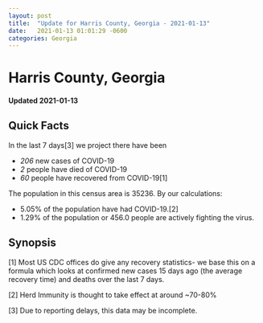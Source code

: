 ```yaml
---
layout: post
title:  "Update for Harris County, Georgia - 2021-01-13"
date:   2021-01-13 01:01:29 -0600
categories: Georgia
---
```


# Harris County, Georgia
#### Updated 2021-01-13

## Quick Facts

In the last 7 days[3] we project there have been
- *206* new cases of COVID-19
- *2* people have died of COVID-19
- *60* people have recovered from COVID-19[1]

The population in this census area is 35236. By our calculations:
- 5.05% of the population have had COVID-19.[2]
- 1.29% of the population or 456.0 people are actively fighting the virus.

## Synopsis




[1] Most US CDC offices do give any recovery statistics- we base this on a formula which looks at confirmed new cases
15 days ago (the average recovery time) and deaths over the last 7 days.

[2] Herd Immunity is thought to take effect at around ~70-80%

[3] Due to reporting delays, this data may be incomplete.
 
    